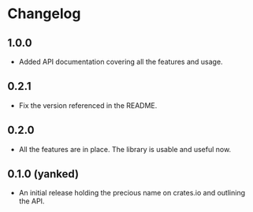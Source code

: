 # Changelog

## 1.0.0

* Added API documentation covering all the features and usage.

## 0.2.1

* Fix the version referenced in the README.

## 0.2.0

* All the features are in place. The library is usable and useful now.

## 0.1.0 (yanked)

* An initial release holding the precious name on crates.io and outlining the
  API.

